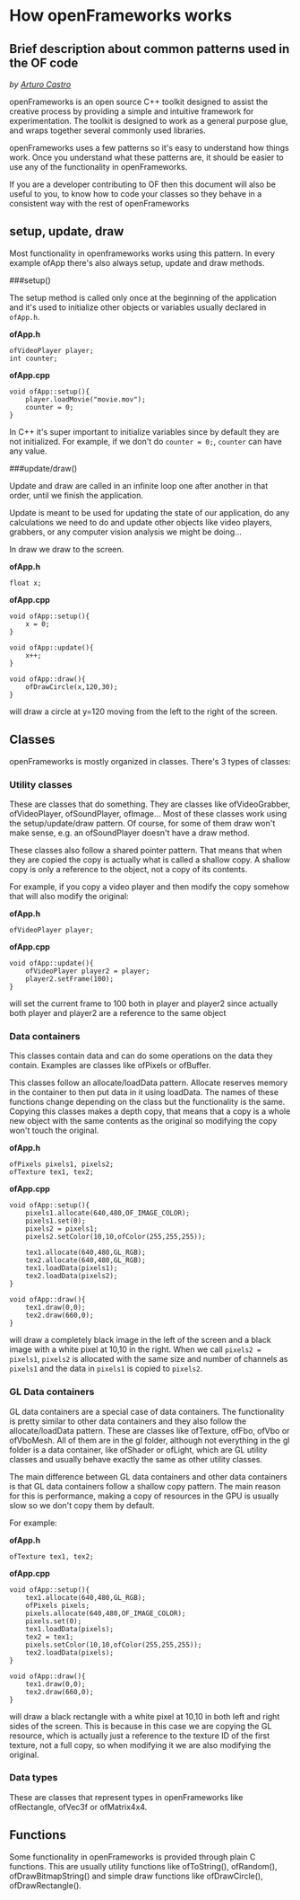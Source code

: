 # How openFrameworks works
## Brief description about common patterns used in the OF code

*by [Arturo Castro](http://arturocastro.net)*

openFrameworks is an open source C++ toolkit designed to assist the creative process by providing a simple and intuitive framework for experimentation. The toolkit is designed to work as a general purpose glue, and wraps together several commonly used libraries.

openFrameworks uses a few patterns so it's easy to understand how things work. Once you understand what these patterns are, it should be easier to use any of the functionality in openFrameworks.

If you are a developer contributing to OF then this document will also be useful to you, to know how to code your classes so they behave in a consistent way with the rest of openFrameworks

##	 setup, update, draw

Most functionality in openframeworks works using this pattern. In every example ofApp there's also always setup, update and draw methods.

###setup()

The setup method is called only once at the beginning of the application and it's used to initialize other objects or variables usually declared in `ofApp.h`.

__ofApp.h__

~~~~{.cpp}
ofVideoPlayer player;
int counter;
~~~~

__ofApp.cpp__

~~~~{.cpp}
void ofApp::setup(){
    player.loadMovie("movie.mov");
    counter = 0;
}
~~~~

In C++ it's super important to initialize variables since by default they are not initialized. For example, if we don't do `counter = 0;`, `counter` can have any value.


###update/draw()

Update and draw are called in an infinite loop one after another in that order, until we finish the application.

Update is meant to be used for updating the state of our application, do any calculations we need to do and update other objects like video players, grabbers, or any computer vision analysis we might be doing...

In draw we draw to the screen.


__ofApp.h__

~~~~{.cpp}
float x;
~~~~

__ofApp.cpp__

~~~~{.cpp}
void ofApp::setup(){
    x = 0;
}

void ofApp::update(){
    x++;
}

void ofApp::draw(){
    ofDrawCircle(x,120,30);
}
~~~~

will draw a circle at y=120 moving from the left to the right of the screen.

## Classes

openFrameworks is mostly organized in classes. There's 3 types of classes:

### Utility classes

These are classes that do something. They are classes like ofVideoGrabber, ofVideoPlayer, ofSoundPlayer, ofImage... Most of these classes work using the setup/update/draw pattern. Of course, for some of them draw won't make sense, e.g. an ofSoundPlayer doesn't have a draw method.

These classes also follow a shared pointer pattern. That means that when they are copied the copy is actually what is called a shallow copy. A shallow copy is only a reference to the object, not a copy of its contents.

For example, if you copy a video player and then modify the copy somehow that will also modify the original:

__ofApp.h__

~~~~{.cpp}
ofVideoPlayer player;
~~~~

__ofApp.cpp__

~~~~{.cpp}
void ofApp::update(){
    ofVideoPlayer player2 = player;
    player2.setFrame(100);
}
~~~~

will set the current frame to 100 both in player and player2 since actually both player and player2 are a reference to the same object


### Data containers

This classes contain data and can do some operations on the data they contain. Examples are classes like ofPixels or ofBuffer.

This classes follow an allocate/loadData pattern. Allocate reserves memory in the container to then put data in it using loadData. The names of these functions change depending on the class but the functionality is the same. Copying this classes makes a depth copy, that means that a copy is a whole new object with the same contents as the original so modifying the copy won't touch the original.

__ofApp.h__

~~~~{.cpp}
ofPixels pixels1, pixels2;
ofTexture tex1, tex2;
~~~~

__ofApp.cpp__

~~~~{.cpp}
void ofApp::setup(){
    pixels1.allocate(640,480,OF_IMAGE_COLOR);
    pixels1.set(0);
    pixels2 = pixels1;
    pixels2.setColor(10,10,ofColor(255,255,255));

    tex1.allocate(640,480,GL_RGB);
    tex2.allocate(640,480,GL_RGB);
    tex1.loadData(pixels1);
    tex2.loadData(pixels2);
}

void ofApp::draw(){
    tex1.draw(0,0);
    tex2.draw(660,0);
}
~~~~

will draw a completely black image in the left of the screen and a black image with a white pixel at 10,10 in the right. When we call `pixels2 = pixels1`,  `pixels2` is allocated with the same size and number of channels as `pixels1` and the data in `pixels1` is copied to `pixels2`.

### GL Data containers

GL data containers are a special case of data containers. The functionality is pretty similar to other data containers and they also follow the allocate/loadData pattern. These are classes like ofTexture, ofFbo, ofVbo or ofVboMesh. All of them are in the gl folder, although not everything in the gl folder is a data container, like ofShader or ofLight, which are GL utility classes and usually behave exactly the same as other utility classes.

The main difference between GL data containers and other data containers is that GL data containers follow a shallow copy pattern. The main reason for this is performance, making a copy of resources in the GPU is usually slow so we don't copy them by default.

For example:

__ofApp.h__

~~~~{.cpp}
ofTexture tex1, tex2;
~~~~

__ofApp.cpp__

~~~~{.cpp}
void ofApp::setup(){
    tex1.allocate(640,480,GL_RGB);
    ofPixels pixels;
    pixels.allocate(640,480,OF_IMAGE_COLOR);
    pixels.set(0);
    tex1.loadData(pixels);
    tex2 = tex1;
    pixels.setColor(10,10,ofColor(255,255,255));
    tex2.loadData(pixels);
}

void ofApp::draw(){
    tex1.draw(0,0);
    tex2.draw(660,0);
}
~~~~

will draw a black rectangle with a white pixel at 10,10 in both left and right sides of the screen. This is because in this case we are copying the GL resource, which is actually just a reference to the texture ID of the first texture, not a full copy, so when modifying it we are also modifying the original.

### Data types

These are classes that represent types in openFrameworks like ofRectangle, ofVec3f or ofMatrix4x4.

## Functions

Some functionality in openFrameworks is provided through plain C functions. This are usually utility functions like ofToString(), ofRandom(), ofDrawBitmapString() and simple draw functions like ofDrawCircle(), ofDrawRectangle().
